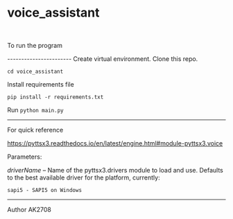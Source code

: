 <h1>voice_assistant</h1>
<br>
<p>To run the program<p>
-----------------------
Create virtual environment.
Clone this repo.

```cd voice_assistant```

Install requirements file

```pip install -r requirements.txt```

Run  ```python main.py ```

-----------------------
For quick reference

https://pyttsx3.readthedocs.io/en/latest/engine.html#module-pyttsx3.voice


Parameters:

*driverName* –
Name of the pyttsx3.drivers module to load and use. Defaults to the best available driver for the platform, currently:

```sapi5 - SAPI5 on Windows```


---
Author AK2708
